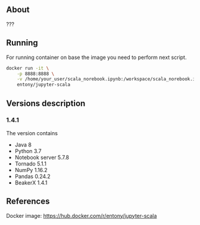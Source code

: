 ## About
???

## Running
For running container on base the image you need to perform next script.
```bash
docker run -it \
    -p 8888:8888 \
    -v /home/your_user/scala_norebook.ipynb:/workspace/scala_norebook.ipynb \
    entony/jupyter-scala
```

## Versions description
### 1.4.1
The version contains
* Java 8
* Python 3.7
* Notebook server 5.7.8
* Tornado 5.1.1
* NumPy 1.16.2
* Pandas 0.24.2
* BeakerX 1.4.1

## References
Docker image: https://hub.docker.com/r/entony/jupyter-scala
